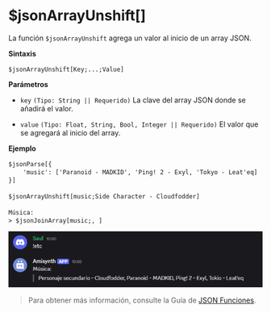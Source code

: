 
# $jsonArrayUnshift[]
La función `$jsonArrayUnshift` agrega un valor al inicio de un array JSON.  

**Sintaxis**  
```plaintext
$jsonArrayUnshift[Key;...;Value]
```

**Parámetros**  
- `key` `(Tipo: String || Requerido)` La clave del array JSON donde se añadirá el valor.  

- `value` `(Tipo: Float, String, Bool, Integer || Requerido)` El valor que se agregará al inicio del array.  

**Ejemplo**  
```plaintext
$jsonParse[{
    'music': ['Paranoid - MADKID', 'Ping! 2 - Exyl, 'Tokyo - Leat'eq]
}]

$jsonArrayUnshift[music;Side Character - Cloudfodder]

Música:
> $jsonJoinArray[music;, ]
```  


![alt text](image-50.png)


> Para obtener más información, consulte la Guía de [JSON Funciones](../gen/json.md).
